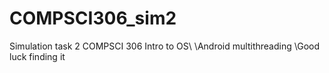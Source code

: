 # COMPSCI306_sim2
Simulation task 2 COMPSCI 306 Intro to OS\\
\\Android multithreading
\\Good luck finding it

